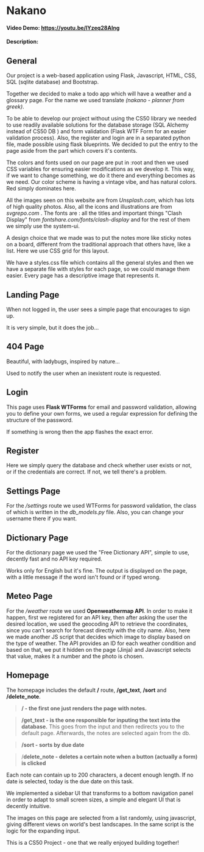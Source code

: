 # Nakano

#### Video Demo: <https://youtu.be/lYzeq28Alng>

#### Description:

  

## General

Our project is a web-based application using Flask, Javascript, HTML, CSS, SQL (sqlite database) and Bootstrap.

Together we decided to make a todo app which will have a weather and a glossary page. For the name we used translate *(nakano - planner from greek)*.

To be able to develop our project without using the CS50 library we needed to use readily available solutions for the database storage (SQL Alchemy instead of CS50 DB ) and form validation (Flask WTF Form for an easier validation process). Also, the register and login are in a separated python file, made possible using flask blueprints. We decided to put the entry to the page aside from the part which covers it's contents.

The colors and fonts used on our page are put in :root and then we used CSS variables for ensuring easier modifications as we develop it. This way, if we want to change something, we do it there and everything becomes as we need. Our color scheme is having a vintage vibe, and has natural colors. Red simply dominates here.

All the images seen on this website are from *Unsplash.com*, which has lots of high quality photos. Also, all the icons and illustrations are from *svgrepo.com* . The fonts are : all the titles and important things "Clash Display" from *fontshare.com/fonts/clash-display* and for the rest of them we simply use the system-ui.

A design choice that we made was to put the notes more like sticky notes on a board, different from the traditional approach that others have, like a list. Here we use CSS grid for this layout.

We have a styles.css file which contains all the general styles and then we have a separate file with styles for each page, so we could manage them easier. Every page has a descriptive image that represents it.

  

## Landing Page

When not logged in, the user sees a simple page that encourages to sign up.

It is very simple, but it does the job...

  

## 404 Page

Beautiful, with ladybugs, inspired by nature...

Used to notify the user when an inexistent route is requested.

  

## Login

This page uses **Flask WTForms** for email and password validation, allowing you to define your own forms, we used a regular expression for defining the structure of the password.

If something is wrong then the app flashes the exact error.

## Register
Here we simply query the database and check whether user exists or not, or if the credentials are correct. If not, we tell there's a problem.
  

## Settings Page

For the */settings* route we used WTForms for password validation, the class of which is written in the *db_models.py* file. Also, you can change your username there if you want.

  

## Dictionary Page

For the dictionary page we used the "Free Dictionary API", simple to use, decently fast and no API key required.

Works only for English but it's fine. The output is displayed on the page, with a little message if the word isn't found or if typed wrong.

  

## Meteo Page

For the */weather* route we used **Openweathermap API**. In order to make it happen, first we registered for an API key, then after asking the user the desired location, we used the geocoding API to retrieve the coordinates, since you can't search for forecast directly with the city name. Also, here we made another JS script that decides which image to display based on the type of weather. The API provides an ID for each weather condition and based on that, we put it hidden on the page (Jinja) and Javascript selects that value, makes it a number and the photo is chosen.

  

## Homepage

The homepage includes the default **/** route, **/get_text**, **/sort** and **/delete_note**. 
>**/ - the first one just renders the page with notes.**

>**/get_text - is the one responsible for inputing the text into the database.** This goes from the input and then redirects you to the default page. Afterwards, the notes are selected again from the db.

>**/sort - sorts by due date**

>/**delete_note - deletes a certain note when a button (actually a form) is clicked**

Each note can contain up to 200 characters, a decent enough length. If no date is selected, today is the due date on this task.

We implemented a sidebar UI that transforms to a bottom navigation panel in order to adapt to small screen sizes, a simple and elegant UI that is decently intuitive.

The images on this page are selected from a list randomly, using javascript, giving different views on world's best landscapes. In the same script is the logic for the expanding input.

This is a CS50 Project - one that we really enjoyed building together!